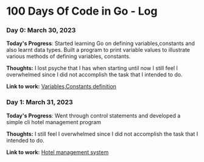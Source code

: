 # 100 Days Of Code in Go - Log

### Day 0: March 30, 2023 

**Today's Progress**: Started learning Go on defining variables,constants and also learnt data types. Built a program to print variable values to illustrate various methods of defining variables, constants.

**Thoughts:** I lost psyche that I has when starting until now I still feel I overwhelmed since I did not accomplish the task that I intended to do. 

**Link to work:** [Variables,Constants definition](https://twitter.com/swe_kibagendj/status/1641534376851677189?t=LPhmTTVmiJcwP9H6b3dGaA&s=19)

### Day 1: March 31, 2023 

**Today's Progress**: Went through control statements and developed a simple cli hotel management program

**Thoughts:** I still feel I overwhelmed since I did not accomplish the task that I intended to do.

**Link to work:** [Hotel management system](https://twitter.com/swe_kibagendj/status/1641745318503956482?t=0eR3SIJgsFDITOU7AmQDtQ&s=19)

<!-- ### Day 0: February 30, 2016 (Example 2)
##### (delete me or comment me out)

**Today's Progress**: Fixed CSS, worked on canvas functionality for the app.

**Thoughts**: I really struggled with CSS, but, overall, I feel like I am slowly getting better at it. Canvas is still new for me, but I managed to figure out some basic functionality.

**Link(s) to work**: [Calculator App](http://www.example.com)


### Day 1: June 27, Monday

**Today's Progress**: I've gone through many exercises on FreeCodeCamp.

**Thoughts** I've recently started coding, and it's a great feeling when I finally solve an algorithm challenge after a lot of attempts and hours spent.

**Link(s) to work**
1. [Find the Longest Word in a String](https://www.freecodecamp.com/challenges/find-the-longest-word-in-a-string)
2. [Title Case a Sentence](https://www.freecodecamp.com/challenges/title-case-a-sentence) -->
